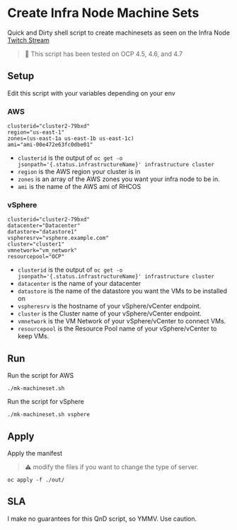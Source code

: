 # Create Infra Node Machine Sets

Quick and Dirty shell script to create machinesets as seen on the Infra Node [Twitch Stream](https://youtu.be/9VNjDh1vPXI?t=3552)

> :rotating_light: This script has been tested on OCP 4.5, 4.6, and 4.7

## Setup 

Edit this script with your variables depending on your env

### AWS


```shell
clusterid="cluster2-79bxd"
region="us-east-1"
zones=(us-east-1a us-east-1b us-east-1c)
ami="ami-00e472e63fc0dbe01"
```

* `clusterid` is the output of `oc get -o jsonpath='{.status.infrastructureName}' infrastructure cluster`
* `region` is the AWS region your cluster is in
* `zones` is an array of the AWS zones you want your infra node to be in.
* `ami` is the name of the AWS ami of RHCOS

### vSphere

```shell
clusterid="cluster2-79bxd"
datacenter="Datacenter"
datastore="datastore1"
vspheresrv="vsphere.example.com"
cluster="cluster1"
vmnetwork="vm_network"
resourcepool="OCP"
```

* `clusterid` is the output of `oc get -o jsonpath='{.status.infrastructureName}' infrastructure cluster`
* `datacenter` is the name of your datacenter
* `datastore` is the name of the datastore you want the VMs to be installed on
* `vspheresrv` is the hostname of your vSphere/vCenter endpoint.
* `cluster` is the Cluster name  of your vSphere/vCenter endpoint.
* `vmnetwork` is the VM Network of your vSphere/vCenter to connect VMs.
* `resourcepool` is the  Resource Pool name of your vSphere/vCenter to keep VMs.


## Run

Run the script for AWS

```shell
./mk-machineset.sh
```

Run the script for vSphere

```shell
./mk-machineset.sh vsphere
```


## Apply

Apply the manifest

> :warning:  modify the files if you want to change the type of server.

```shell
oc apply -f ./out/
```

## SLA

I make no guarantees for this QnD script, so YMMV. Use caution.
